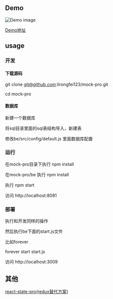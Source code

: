 ## Demo
![Demo image](https://raw.githubusercontent.com/lirongfei123/mock-pro/master/example.jpg)

[Demo地址](https://mock.mlife.top)

## usage
### 开发
#### 下载源码
git clone git@github.com:lirongfei123/mock-pro.git

cd mock-pro
#### 数据库
新建一个数据库

将sql目录里面的sql表结构导入，新建表

修改be/src/config/default.js 里面数据库配置

### 运行

在mock-pro目录下执行 npm install

在mock-pro/be 执行 npm install

执行 npm start

访问 http://localhost:8081

### 部署
执行和开发同样的操作

然后执行be下面的start.js文件

比如forever

forever start start.js

访问 http://localhost:3009

## 其他
[react-state-pro(redux替代方案)](https://github.com/lirongfei123/react-state-pro)
